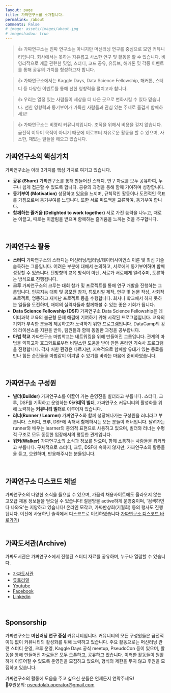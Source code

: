 ```yaml
---
layout: page
title: 가짜연구소를 소개합니다. 
permalink: /about
comments: False
# image: assets/images/about.jpg
# imageshadow: true
---
```


> 👍 가짜연구소는 진짜 연구소는 아니지만 머신러닝 연구를 중심으로 모인 커뮤니티입니다. 회사에서는 못하는 자유롭고 사소한 연구 및 활동을 할 수 있습니다. 비영리적으로 케글 관련한 밋업, 스터디, 코드 공유, 유튜브, 해커톤 및 각종 이벤트를 통해 공유의 가치를 형성하고자 합니다. 

> 👍 가짜연구소에서는 Kaggle Days, Data Science Fellowship, 해커톤, 스터디 등 다양한 이벤트를 통해 선한 영향력을 펼치고자 합니다.

> 👍 우리는 열정 있는 사람들이 세상을 더 나은 곳으로 변화시킬 수 있다 믿습니다. 선한 영향력과 동기부여가 가득한 사람들과 관심 있는 주제로 즐겁게 함께하세요!

> 👍 가짜연구소는 비영리 커뮤니티입니다. 조직을 위해서 비용을 걷지 않습니다. 금전적 이득이 목적이 아니기 때문에 이로부터 자유로운 활동을 할 수 있으며, 사소한, 재밌는 일들을 해오고 있습니다.


## 가짜연구소의 핵심가치
가짜연구소는 아래 3가지를 핵심 가치로 여기고 있습니다.
- **공유 (Share)**
가짜연구소를 통해 만들어진 스터디, 연구 자료를 모두 공유하여, 누구나 쉽게 접근할 수 있도록 합니다. 공유의 과정을 통해 함께 기여하며 성장합니다.
- **동기부여 (Motivation)**
성장하고 있음을 느끼며, 규칙적인 활동이나 도전적인 목표를 가짐으로써 동기부여를 느낍니다. 또한 서로 피드백을 교류하여, 동기부여 합니다. 
- **함께하는 즐거움 (Delighted to work together)**
서로 가진 능력을 나누고, 때로는 이끌고, 때로는 이끌림을 받으며 함께하는 즐거움을 느끼는 것을 추구합니다.  
<br/>


## 가짜연구소 활동
- **스터디**
가짜연구소의 스터디는 머신러닝/딥러닝/데이터사이언스 이론 및 최신 기술 습득하는 그룹입니다. 어려운 부분에 대해서 논의하고, 서로에게 동기부여하며 함께 성장할 수 있습니다. 단방향의 교육 방식이 아닌, 서로가 서로에게 알려주며, 토론하는 방식으로 진행됩니다.
- **크루**
가짜연구소의 크루는 대회 참가 및 프로젝트를 통해 연구 개발을 진행하는 그룹입니다. 인공지능 대회 및 공모전 참가, 튜토리얼 제작, 연구 및 논문 작성, 사회적 프로젝트, 엉뚱하고 재미난 프로젝트 등을 수행합니다. 회사나 학교에서 하지 못하는 일들을 도전하며, 재야의 실력자들과 함께해볼 수 있는 좋은 기회가 됩니다.
- **Data Science Fellowship (DSF)**
가짜연구소 Data Science Fellowship은 데이터과학 교육의 불균형 문제 해결에 기여하기 위해 시작된 프로그램입니다. 교육의 기회가 부족한 분들께 제공하고자 노력하기 위한 프로그램입니다. DataCamp의 강의 라이센스를 지원을 받아, 팀원들과 함께 동일한 과정을 공부합니다. 
- **마법 학교**
가짜연구소 마법학교는 네트워킹을 위해 만들어진 그룹입니다. 관계의 마법을 익히고자 호그와트로부터 비밀스런 도움을 받아 만든 온라인 기숙사 프로그램을 진행합니다. 각자 처한 환경은 다르지만, 지속적으로 함께할 유대가 있는 동료를 만나 힘든 순간들을 마법같이 이겨낼 수 있기를 바라는 마음에 준비하였습니다. 
<br/>


## 가짜연구소 구성원
- **빌더(Builder)**
가짜연구소를 이끌어 가는 운영진을 빌더라고 부릅니다. 스터디, 크루, DSF를 기획하고 운영하는 **아카데믹 빌더**,  가짜연구소 커뮤니티의 활성화를 위해 노력하는 **커뮤니티 빌더**로 이루어져 있습니다.
- **러너(Runner / Learner)**
가짜연구소와 함께 성장해나가는 구성원을 러너라고 부릅니다. 스터디, 크루, DSF에 속해서 함께하시는 모든 분들이 러너입니다. 달려가는 runner와 배우는 learner의 중의적 표현으로 사용하고 있으며, 빌더와 러너는 수평적 구조로 모두 동등한 입장에서의 평등한 관계입니다.
- **워커(Walker)**
가짜연구소의 소식과 정보를 받으며, 함께 소통하는 사람들을 워커라고 부릅니다. 구체적으로 스터디, 크루, DSF에 속하지 않지만, 가짜연구소의 활동들을 듣고, 으원하며, 반응해주시는 분들입니다. 
<br/>



## 가짜연구소 디스코드 채널
가짜연구소의 다양한 소식을 들으실 수 있으며, 가끔씩 채용사이트에도 올라오지 않는 고오급 채용 정보들을 얻으실 수 있습니다! 질문방을 active하게 운영중이며, '검색하면 다 나와요'는 지양하고 있습니다! 온라인 모각코, 가짜반상회(기월회) 등의 행사도 진행됩니다. 이전에 사용하던 슬랙에서 디스코드로 이전하였습니다.[가짜연구소 디스코드 바로가기](https://discord.gg/HeHbFAvmSZ))  
<br/>


## 가짜도서관(Archive)
가짜도서관은 가짜연구소에서 진행된 스터디 자료를 공유하며, 누구나 열람할 수 있습니다.
- [가짜도서관](https://www.notion.so/Archive-5bc7ea712dca4ad0857fe1e1d40a7a08)
- [튜토리얼](https://pseudo-lab.github.io/Tutorial-Book/)
- [Youtube](https://www.youtube.com/channel/UCLxNgQ_Ir6Cuod9mkBBiPEw)
- [Facebook](https://www.facebook.com/groups/pseudolab/)
- [Linkedin](https://www.linkedin.com/company/pseudolab/)  
<br/>


## Sponsorship
가짜연구소는 **머신러닝 연구 중심** 커뮤니티입니다. 커뮤니티의 모든 구성원들은 금전적 이득 없이 커뮤니티의 활성화를 위해 노력하고 있습니다. 주요 활동으로는 머신러닝 관련 스터디 운영, 크루 운영, Kaggle Days 공식 meetup, PseudoCon 등이 있으며, 활동을 통해 만들어진 자료들은 모두 오픈하고, 공유하고 있습니다. 이러한 활동들이 원활하게 이루어질 수 있도록 운영진을 모집하고 있으며, 형식의 제한을 두지 않고 후원을 모집하고 있습니다.

가짜연구소의 활동에 도움을 주고 싶으신 분들은 언제든지 연락주세요!  
📩후원문의: pseudolab.operator@gmail.com  